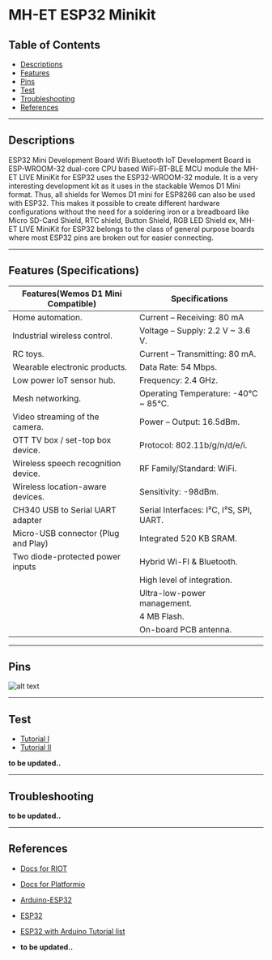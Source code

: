 # MH-ET ESP32 Minikit

## Table of Contents

-   [Descriptions](#descriptions)
-   [Features](#features)
-   [Pins](#pins)
-   [Test](#test-code)
-   [Troubleshooting](#troubleshooting)
-   [References](#references)

---

## Descriptions

ESP32 Mini Development Board Wifi Bluetooth IoT Development Board is ESP-WROOM-32 dual-core CPU based WiFi-BT-BLE MCU module the MH-ET LIVE MiniKit for ESP32 uses the ESP32-WROOM-32 module. It is a very interesting development kit as it uses in the stackable Wemos D1 Mini format. Thus, all shields for Wemos D1 mini for ESP8266 can also be used with ESP32. This makes it possible to create different hardware configurations without the need for a soldering iron or a breadboard like Micro SD-Card Shield, RTC shield, Button Shield, RGB LED Shield ex, MH-ET LIVE MiniKit for ESP32 belongs to the class of general purpose boards where most ESP32 pins are broken out for easier connecting.

---

## Features (Specifications)

| Features(Wemos D1 Mini Compatible)  | Specifications                          |
| ----------------------------------- | --------------------------------------- |
| Home automation.                    | Current – Receiving: 80 mA              |
| Industrial wireless control.        | Voltage – Supply: 2.2 V ~ 3.6 V.        |
| RC toys.                            | Current – Transmitting: 80 mA.          |
| Wearable electronic products.       | Data Rate: 54 Mbps.                     |
| Low power IoT sensor hub.           | Frequency: 2.4 GHz.                     |
| Mesh networking.                    | Operating Temperature: -40°C ~ 85°C.    |
| Video streaming of the camera.      | Power – Output: 16.5dBm.                |
| OTT TV box / set-top box device.    | Protocol: 802.11b/g/n/d/e/i.            |
| Wireless speech recognition device. | RF Family/Standard: WiFi.               |
| Wireless location-aware devices.    | Sensitivity: -98dBm.                    |
| CH340 USB to Serial UART adapter    | Serial Interfaces: I²C, I²S, SPI, UART. |
| Micro-USB connector (Plug and Play) | Integrated 520 KB SRAM.                 |
| Two diode-protected power inputs    | Hybrid Wi-FI & Bluetooth.               |
|                                     | High level of integration.              |
|                                     | Ultra-low-power management.             |
|                                     | 4 MB Flash.                             |
|                                     | On-board PCB antenna.                   |

---

## Pins

![alt text](https://bit.ly/393KBJi 'Pin out')

---

## Test

-   [Tutorial I](https://developers.wia.io/release/things/esp32-minikit)
-   [Tutorial II](https://forum.mhetlive.com/topic/5/mh-et-live-esp-32-devkit-mini-kit-user-guide-updating)

**to be updated..**

---

## Troubleshooting

**to be updated..**

---

## References

-   [Docs for RIOT](https://doc.riot-os.org/group__boards__esp32__mh-et-live-minikit.html)
-   [Docs for Platformio](https://docs.platformio.org/en/latest/boards/espressif32/mhetesp32minikit.html)
-   [Arduino-ESP32](https://github.com/MHEtLive/arduino-esp32)

-   [ESP32](http://esp32.net/)
-   [ESP32 with Arduino Tutorial list](http://bit.ly/ESP32-Arduino-Tutorial-list)

-   **to be updated..**
